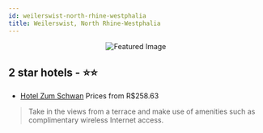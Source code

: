 ```yaml
---
id: weilerswist-north-rhine-westphalia
title: Weilerswist, North Rhine-Westphalia
---
```


<center><img src="https://i.travelapi.com/hotels/33000000/32940000/32936600/32936556/e68e4e8c_z.jpg" alt="Featured Image" /></center>


##  2 star hotels - ⭐️⭐️

-    [Hotel Zum Schwan](https://us.hurb.com/hotels/weilerswist/hotel-zum-schwan-JNP-JP473546?cmp=18055) Prices from R$258.63
   > Take in the views from a terrace and make use of amenities such as complimentary wireless Internet access.

